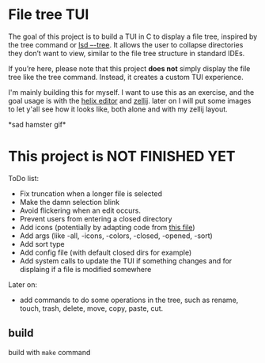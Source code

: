 # File tree TUI

The goal of this project is to build a TUI in C to display a file tree, inspired by the tree command or [lsd –-tree](https://github.com/lsd-rs/lsd). It allows the user to collapse directories they don’t want to view, similar to the file tree structure in standard IDEs.

If you’re here, please note that this project **does not** simply display the file tree like the tree command. Instead, it creates a custom TUI experience.


I'm mainly building this for myself.
I want to use this as an exercise, and the goal usage is with the [helix editor](https://helix-editor.com/) and [zellij](https://zellij.dev).
later on I will put some images to let y'all see how it looks like, both alone and with my zellij layout.

\*sad hamster gif\*

# This project is NOT FINISHED YET

ToDo list:

- Fix truncation when a longer file is selected
- Make the damn selection blink
- Avoid flickering when an edit occurs.
- Prevent users from entering a closed directory 
- Add icons (potentially by adapting code from [this file](https://github.com/lsd-rs/lsd/blob/master/src/theme/icon.rs))
- Add args (like -all, -icons, -colors, -closed, -opened, -sort)
- Add sort type
- Add config file (with default closed dirs for example)
- Add system calls to update the TUI if something changes and for displaing if a file is modified somewhere

Later on:
- add commands to do some operations in the tree, such as rename, touch, trash, delete, move, copy, paste, cut.

## build

build with `make` command

